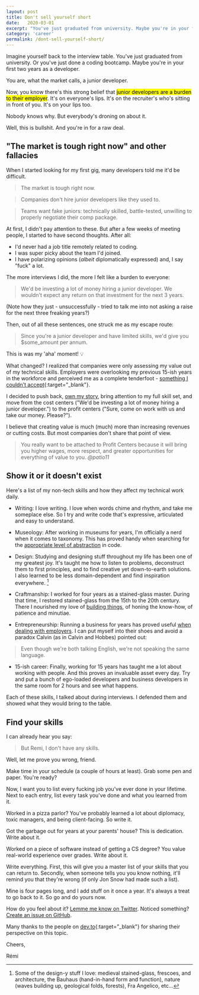 ```yaml
---
layout: post
title: Don't sell yourself short
date:   2020-03-01
excerpt: "You've just graduated from university. Maybe you're in your first two years as a developer. You are, what the market calls, a junior developer. And you're a burden to companies. That's what you're being told. Well, this is bullshit."
category: 'career'
permalink: /dont-sell-yourself-short/
---
```


Imagine yourself back to the interview table. You've just graduated from university. Or you've just done a coding bootcamp. Maybe you're in your first two years as a developer.

You are, what the market calls, a junior developer.

Now, you know there's this strong belief that <mark>junior developers are a burden to their employer</mark>. It's on everyone's lips. It's on the recruiter's who's sitting in front of you. It's on your lips too.

Nobody knows why. But everybody's droning on about it.

Well, this is bullshit. And you're in for a raw deal.

## "The market is tough right now" and other fallacies

When I started looking for my first gig, many developers told me it'd be difficult.

> The market is tough right now.

> Companies don't hire junior developers like they used to.

> Teams want fake juniors: technically skilled, battle-tested, unwilling to properly negotiate their comp package.

At first, I didn't pay attention to these. But after a few weeks of meeting people, I started to have second thoughts. After all:
- I'd never had a job title remotely related to coding.
- I was super picky about the team I'd joined.
- I have polarizing opinions (_albeit_ diplomatically expressed) and, I say "fuck" a lot.

The more interviews I did, the more I felt like a burden to everyone:

> We'd be investing a lot of money hiring a junior developer. We wouldn't expect any return on that investment for the next 3 years.

(Note how they just - unsuccessfully - tried to talk me into not asking a raise for the next three freaking years?)

Then, out of all these sentences, one struck me as my escape route:

> Since you're a junior developer and have limited skills, we'd give you $some_amount per annum.

This is was my 'aha' moment! 💡

What changed? I realized that companies were only assessing my value out of my technical skills. Employers were overlooking my previous 15-ish years in the workforce and perceived me as a complete tenderfoot - [something I couldn't accept](https://daedtech.com/junior-developer-never-accept/){:target="\_blank"}.

I decided to push back, [own my story]({{site.baseurl}}/own-your-story/), bring attention to my full skill set, and move from the cost centers ("We'd be investing a lot of money hiring a junior developer.") to the profit centers ("Sure, come on work with us and take our money. Please?").

I believe that creating value is much (much) more than increasing revenues or cutting costs. But most companies don't share that point of view.

<blockquote>
  You really want to be attached to Profit Centers because it will bring you higher wages, more respect, and greater opportunities for everything of value to you.
  <cite>
    @patio11
  </cite>
</blockquote>

## Show it or it doesn't exist

Here's a list of my non-tech skills and how they affect my technical work daily.

- Writing: I love writing. I love when words chime and rhythm, and take me someplace else. So I try and write code that's expressive, articulated and easy to understand.

- Museology: After working in museums for years, I'm officially a nerd when it comes to taxonomy. This has proved handy when searching for the [appropriate level of abstraction]({{site.baseurl}}/dependency-injection-in-ruby/) in code.

- Design: Studying and designing stuff throughout my life has been one of my greatest joy. It's taught me how to listen to problems, deconstruct them to first principles, and to find creative yet down-to-earth solutions. I also learned to be less domain-dependent and find inspiration everywhere. [^1]

- Craftmanship: I worked for four years as a stained-glass master. During that time, I restored stained-glass from the 15th to the 20th century. There I nourished my love of [building things]({{site.baseurl}}/building-large-features-process/), of honing the know-how, of patience and minutiae.

- Entrepreneurship: Running a business for years has proved useful [when dealing with employers]({{site.baseurl}}/series/career/). I can put myself into their shoes and avoid a paradox Calvin (as in Calvin and Hobbes) pointed out:

> Even though we're both talking English, we're not speaking the same language.

- 15-ish career: Finally, working for 15 years has taught me a lot about working with people. And this proves an invaluable asset every day. Try and put a bunch of ego-loaded developers and business developers in the same room for 2 hours and see what happens.

Each of these skills, I talked about during interviews. I defended them and showed what they would bring to the table.

## Find your skills

I can already hear you say:

> But Remi, I don't have any skills.

Well, let me prove you wrong, friend.

Make time in your schedule (a couple of hours at least). Grab some pen and paper. You're ready?

Now, I want you to list every fucking job you've ever done in your lifetime. Next to each entry, list every task you've done and what you learned from it.

Worked in a pizza parlor? You've probably learned a lot about diplomacy, toxic managers, and being client-facing. So write it.

Got the garbage out for years at your parents' house? This is dedication. Write about it.

Worked on a piece of software instead of getting a CS degree? You value real-world experience over grades. Write about it.

Write everything. First, this will give you a master list of your skills that you can return to. Secondly, when someone tells you you know nothing, it'll remind you that they're wrong (if only Jon Snow had made such a list).

Mine is four pages long, and I add stuff on it once a year. It's always a treat to go back to it. So go and do yours now.

How do you feel about it? [Lemme me know on Twitter](https://twitter.com/mercier_remi). Noticed something? [Create an issue on GitHub](https://github.com/merciremi/remicodes/issues/new).

Many thanks to the people on [dev.to](https://dev.to/mercier_remi/unpopular-opinion-junior-devs-bring-much-more-value-to-their-employers-than-the-market-wants-them-to-believe-1fgi){:target="\_blank"} for sharing their perspective on this topic.

Cheers,

Rémi

[^1]: Some of the design-y stuff I love: medieval stained-glass, frescoes, and architecture, the Bauhaus (hand-in-hand form and function), nature (waves building up, geological folds, forests), Fra Angelico, etc...
